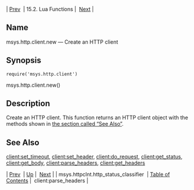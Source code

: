 | [Prev](lua.ref.msys.httpclnt.http_status_classifier)  | 15.2. Lua Functions |  [Next](lua.ref.client_parse_headers.php) |

<a name="lua.ref.msys.http.client.new"></a>
## Name

msys.http.client.new — Create an HTTP client

<a name="idp23790256"></a>
## Synopsis

`require('msys.http.client')`

msys.http.client.new()

<a name="idp23792528"></a>
## Description

Create an HTTP client. This function returns an HTTP client object with the methods shown in [the section called “See Also”](lua.ref.msys.http.client.new#lua.ref.msys.http.client.new.see_also "See Also").

<a name="lua.ref.msys.http.client.new.see_also"></a>
## See Also

[client:set_timeout](lua.ref.client_set_timeout "client:set_timeout"), [client:set_header](lua.ref.client_set_header.php "client:set_header"), [client:do_request](lua.ref.client_do_request.php "client:do_request"), [client:get_status](lua.ref.client_get_status.php "client:get_status"), [client:get_body](lua.ref.client_get_body.php "client:get_body"), [client:parse_headers](lua.ref.client_parse_headers.php "client:parse_headers"), [client:get_headers](lua.ref.client_get_headers.php "client:get_headers")

| [Prev](lua.ref.msys.httpclnt.http_status_classifier)  | [Up](lua.function.details.php) |  [Next](lua.ref.client_parse_headers.php) |
| msys.httpclnt.http_status_classifier  | [Table of Contents](index) |  client:parse_headers |

